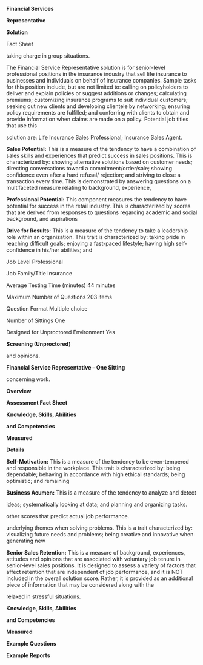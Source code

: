 **Financial Services** 

**Representative** 

**Solution**

Fact Sheet

taking charge in group situations.

The Financial Service Representative solution is for senior-level professional positions in the insurance industry that sell life insurance to businesses and individuals on behalf of insurance companies. Sample tasks for this position include, but are not limited to: calling on policyholders to deliver and explain policies or suggest additions or changes; calculating premiums; customizing insurance programs to suit individual customers; seeking out new clients and developing clientele by networking; ensuring policy requirements are fulfilled; and conferring with clients to obtain and provide information when claims are made on a policy. Potential job titles that use this

solution are: Life Insurance Sales Professional; Insurance Sales Agent.

**Sales Potential:** This is a measure of the tendency to have a combination of sales skills and experiences that predict success in sales positions. This is characterized by: showing alternative solutions based on customer needs; directing conversations toward a commitment/order/sale; showing confidence even after a hard refusal/ rejection; and striving to close a transaction every time. This is demonstrated by answering questions on a multifaceted measure relating to background, experience,

**Professional Potential:** This component measures the tendency to have potential for success in the retail industry. This is characterized by scores that are derived from responses to questions regarding academic and social background, and aspirations

**Drive for Results:** This is a measure of the tendency to take a leadership role within an organization. This trait is characterized by: taking pride in reaching difficult goals; enjoying a fast-paced lifestyle; having high self-confidence in his/her abilities; and

Job Level Professional

Job Family/Title Insurance

Average Testing Time (minutes) 44 minutes

Maximum Number of Questions 203 items

Question Format Multiple choice

Number of Sittings One

Designed for Unproctored Environment Yes

**Screening (Unproctored)**

and opinions.

**Financial Service Representative – One Sitting**

concerning work.

**Overview**

**Assessment Fact Sheet**

**Knowledge, Skills, Abilities**

**and Competencies**

**Measured**

**Details**

**Self-Motivation:** This is a measure of the tendency to be even-tempered and responsible in the workplace. This trait is characterized by: being dependable; behaving in accordance with high ethical standards; being optimistic; and remaining

**Business Acumen:** This is a measure of the tendency to analyze and detect

ideas; systematically looking at data; and planning and organizing tasks.

other scores that predict actual job performance.

underlying themes when solving problems. This is a trait characterized by: visualizing future needs and problems; being creative and innovative when generating new

**Senior Sales Retention:** This is a measure of background, experiences, attitudes and opinions that are associated with voluntary job tenure in senior-level sales positions. It is designed to assess a variety of factors that affect retention that are independent of job performance, and it is NOT included in the overall solution score. Rather, it is provided as an additional piece of information that may be considered along with the

relaxed in stressful situations.

**Knowledge, Skills, Abilities**

**and Competencies**

**Measured**

**Example Questions**

**Example Reports**